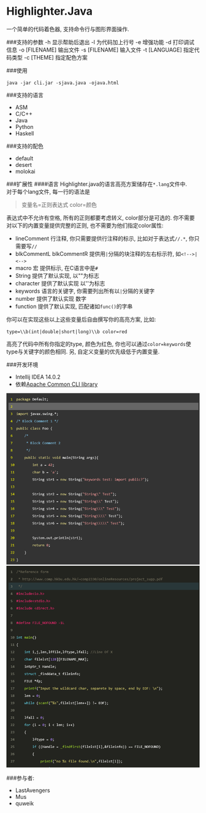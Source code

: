 Highlighter.Java
===================
一个简单的代码着色器, 支持命令行与图形界面操作.

###支持的参数
-h 显示帮助后退出
-l 为代码加上行号
-e 增强功能
-d 打印调试信息
-o [FILENAME] 输出文件
-s [FILENAME] 输入文件
-t [LANGUAGE] 指定代码类型
-c [THEME] 指定配色方案

###使用
```
java -jar cli.jar -sjava.java -ojava.html 
```

###支持的语言
* ASM
* C/C++
* Java
* Python
* Haskell

###支持的配色
* default
* desert
* molokai

###扩展性
####语言
Highlighter.java的语言高亮方案储存在`*.lang`文件中.<br>
对于每个lang文件, 每一行的语法是

> 变量名=正则表达式 color=颜色 

表达式中不允许有空格, 所有的正则都要考虑转义, color部分是可选的.
你不需要对以下的内置变量提供完整的正则, 也不需要为他们指定color属性:
*  lineComment 行注释, 你只需要提供行注释的标示, 比如对于表达式`//.*`, 你只需要写`//`
*  blkCommentL blkCommentR 提供用`|`分隔的块注释的左右标示符, 如`<!-->|<-->`
*  macro 宏 提供标示, 在C语言中是`#`
*  String 提供了默认实现, 以""为标志
*  character 提供了默认实现 以''为标志
*  keywords 语言的关键字, 你需要列出所有以`|`分隔的关键字
*  number 提供了默认实现 数字
*  function 提供了默认实现, 匹配诸如`func()`的字串

你可以在实现这些以上这些变量后自由撰写你的高亮方案, 比如:
```
type=\\b(int|double|short|long)\\b color=red
```

高亮了代码中所有你指定的type, 颜色为红色, 你也可以通过`color=keywords`使type与关键字的颜色相同.
另, 自定义变量的优先级低于内置变量.

###开发环境
* Intellij IDEA 14.0.2 
* 依赖[Apache Common CLI library](http://commons.apache.org/proper/commons-cli/)

![](img\java_desert.png)
![](img\c_molokai.png)

###参与者:
* LastAvengers
* Mus
* quweik
